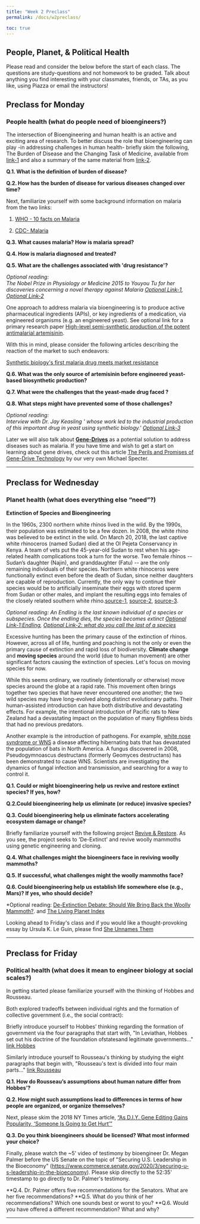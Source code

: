 ```yaml
---
title: "Week 2 Preclass"
permalink: /docs/w2preclass/

toc: true
---
```

## People, Planet, & Political Health
Please read and consider the below before the start of each class.
The questions are study-questions and not homework to be graded.
 Talk about anything you find interesting with your classmates, friends, or TAs, as you like, using Piazza or email the instructors!

## Preclass for Monday
### People health (what do people need of bioengineers?)
The intersection of Bioengineering and human health is an active and exciting area of research. 
To better discuss the role that bioengineering can play -in addressing challenges in human health- briefly skim the following, The Burden of Disease and the Changing Task of Medicine, available from [link-1](https://www.nejm.org/doi/full/10.1056/NEJMp1113569) and also a summary of the same material from [link-2](https://www.businessinsider.com/leading-causes-of-death-from-1900-2010-2012-6?op=1).  

**Q.1. What is the definition of burden of disease?**

**Q.2. How has the burden of disease for various diseases changed over time?**

Next, familiarize yourself with some background information on malaria from the two links:

1. [WHO - 10 facts on Malaria](https://www.who.int/features/factfiles/malaria/en/)

2. [CDC- Malaria](https://www.cdc.gov/parasites/malaria/index.html)

**Q.3. What causes malaria? How is malaria spread?**

**Q.4. How is malaria diagnosed and treated?**  

**Q.5. What are the challenges associated with 'drug resistance'?**

*Optional reading:  
The Nobel Prize in Physiology or Medicine 2015 to Youyou Tu for her discoveries concerning a novel therapy against Malaria
[Optional Link-1](https://www.nobelprize.org/uploads/2018/06/press-29.pdf),
[Optional Link-2](https://www.nobelprize.org/prizes/medicine/2015/summary/)*

One approach to address malaria via bioengineering is to produce active pharmaceutical ingredients (APIs), or key ingredients of a medication, via engineered organisms (e.g. an engineered yeast).  See optional link for a primary research paper [High-level semi-synthetic production of the potent antimalarial artemisinin](https://www.nature.com/articles/nature12051).  

With this in mind, please consider the following articles describing the reaction of the market to such endeavors:

[Synthetic biology's first malaria drug meets market resistance](https://www.nature.com/news/synthetic-biology-s-first-malaria-drug-meets-market-resistance-1.19426?WT.ec_id=NEWS-20160225&spMailingID=50779167&spUserID=MzcwMzk3NDYwODcS1&spJobID=863136582&spReportId=ODYzMTM2NTgyS0)

**Q.6. What was the only source of artemisinin before engineered yeast-based biosynthetic production?**

**Q.7. What were the challenges that the yeast-made drug faced ?**

**Q.8. What steps might have prevented some of those challenges?**

*Optional reading:  
Interview with Dr. Jay Keasling ' whose work led to the industrial production of this important drug in yeast using synthetic biology.'
[Optional Link-3](https://www.twistbioscience.com/company/blog/dr-jay-keasling)*

Later we will also talk about [**Gene-Drives**](https://wyss.harvard.edu/media-post/crispr-cas9-gene-drives/) as a potential solution to address diseases such as malaria. If you have time and wish to get a start on learning about gene drives, check out this article [The Perils and Promises of Gene-Drive Technology](https://www.newyorker.com/news/daily-comment/the-perils-and-promises-of-gene-drive-technology) by our very own Michael Specter.

______________________________________________________
## Preclass for Wednesday

### Planet health (what does everything else “need”?)
**Extinction of Species and Bioengineering**

In the 1960s, 2300 northern white rhinos lived in the wild. By the 1990s, their population was estimated to be a few dozen. In 2008, the white rhino was believed to be extinct in the wild. On March 20, 2018, the last captive white rhinoceros (named Sudan) died at the Ol Pejeta Conservancy in Kenya. A team of vets put the 45-year-old Sudan to rest when his age-related health complications took a turn for the worse. Two female rhinos -- Sudan’s daughter (Najin), and granddaughter (Fatu) -- are the only remaining individuals of their species. Northern white rhinoceros were functionally extinct even before the death of Sudan, since neither daughters are capable of reproduction. Currently, the only way to continue their species would be to artificially inseminate their eggs with stored sperm from Sudan or other males, and implant the resulting eggs into females of the closely related southern white rhino.[source-1](https://www.theatlantic.com/science/archive/2018/03/sudan-northern-white-rhino-death/556058/), [source-2](https://time.com/5209390/sudan-rhino-rhinoceros-northern-white/), [source-3](https://www.nytimes.com/2018/03/20/science/rhino-sudan-extinct.html). 

*Optional reading: An Endling is the last known individual of a species or subspecies. Once the endling dies, the species becomes extinct [Optional Link-1:Endling](https://en.wikipedia.org/wiki/Endling), [Optional Link-2: what do you call the last of a species](https://www.newyorker.com/tech/annals-of-technology/what-do-you-call-the-last-of-a-species)*

Excessive hunting has been the primary cause of the extinction of rhinos. However, across all of life, hunting and poaching is not the only or even the primary cause of extinction and rapid loss of biodiversity.
**Climate change** and **moving species** around the world (due to human movement) are other significant factors causing the extinction of species. Let's focus on moving species for now.

While this seems ordinary, we routinely (intentionally or otherwise) move species around the globe at a rapid rate. This movement often brings together two species that have never encountered one another; the two wild species may have long-evolved along distinct evolutionary paths. Their human-assisted introduction can have both distributive and devastating effects. For example, the intentional introduction of Pacific rats to New Zealand had a devastating impact on the population of many flightless birds that had no previous predators. 

Another example is the introduction of pathogens. For example, [white nose syndrome or WNS](https://www.whitenosesyndrome.org/about-white-nose-syndrome) a disease affecting hibernating bats that has devastated the population of bats in North America. A fungus discovered in 2008, Pseudogymnoascus destructans (formerly Geomyces destructans) has been demonstrated to cause WNS. Scientists are investigating the dynamics of fungal infection and transmission, and searching for a way to control it. 

**Q.1. Could or might bioengineering help us revive and restore extinct species? If yes, how?**

**Q.2.Could bioengineering help us eliminate (or reduce) invasive species?** 

**Q.3. Could bioengineering help us eliminate factors accelerating ecosystem damage or change?**

Briefly familiarize yourself with the following project [Revive & Restore](https://reviverestore.org/projects/woolly-mammoth/).  As you see, the project seeks to 'De-Extinct' and revive woolly mammoths using genetic engineering and cloning.

**Q.4. What challenges might the bioengineers face in reviving woolly mammoths?**

**Q.5. If successful, what challenges might the woolly mammoths face?**

**Q.6. Could bioengineering help us establish life somewhere else (e.g., Mars)? If yes, who should decide?**

*Optional reading: 
[De-Extinction Debate: Should We Bring Back the Woolly Mammoth?](https://e360.yale.edu/features/the_case_for_de-extinction_why_we_should_bring_back_the_woolly_mammoth). and [The Living Planet Index](https://livingplanetindex.org/projects?main_page_project=AboutTheIndex&home_flag=1)

Looking ahead to Friday's class and if you would like a thought-provoking essay by Ursula K. Le Guin, please find [She Unnames Them](http://lchc.ucsd.edu/mca/Mail/xmcamail.2013_01.dir/pdf4gQ1dofjT0.pdf)
______________________________________________________
## Preclass for Friday 	

### Political health (what does it mean to engineer biology at social scales?)

In getting started please familiarize yourself with the thinking of Hobbes and Rousseau.  

Both explored tradeoffs between individual rights and the formation of collective government (i.e., the social contract):  

Briefly introduce yourself to Hobbes’ thinking regarding the formation of government via the four 
paragraphs that start with, "In Leviathan, Hobbes set out his 
doctrine of the foundation ofstatesand legitimate governments..."
[link Hobbes](https://en.wikipedia.org/wiki/Thomas_Hobbes#Leviathan)

Similarly introduce yourself to Rousseau's thinking by studying the eight paragraphs that begin with, 
"Rousseau's text is divided into four main parts..."
[link Rousseau](https://en.wikipedia.org/wiki/Discourse_on_Inequality#Argument)

**Q.1. How do Rousseau’s assumptions about human nature differ from Hobbes’?** 

**Q.2. How might such assumptions lead to differences in terms of how people are organized, or organize themselves?**

Next, please skim the 2018 NY Times article, [“As D.I.Y. Gene Editing Gains Popularity, ‘Someone Is Going to Get Hurt’”](https://www.nytimes.com/2018/05/14/science/biohackers-gene-editing-virus.html)

**Q.3. Do you think bioengineers should be licensed?  What most informed your choice?**

Finally, please watch the ~5' video of testimony by bioengineer Dr. Megan Palmer before the US Senate on the topic of "Securing U.S. Leadership in the Bioeconomy" (https://www.commerce.senate.gov/2020/3/securing-u-s-leadership-in-the-bioeconomy).  Please skip directly to the 52:35' timestamp to go directly to Dr. Palmer's testimony.  

**Q.4. Dr. Palmer offers five recommendations for the Senators.  What are her five recommendations?
**Q.5. What do you think of her recommendations?  Which one sounds best or worst to you?
**Q.6. Would you have offered a different recommendation?  What and why?


______________________________________________________
